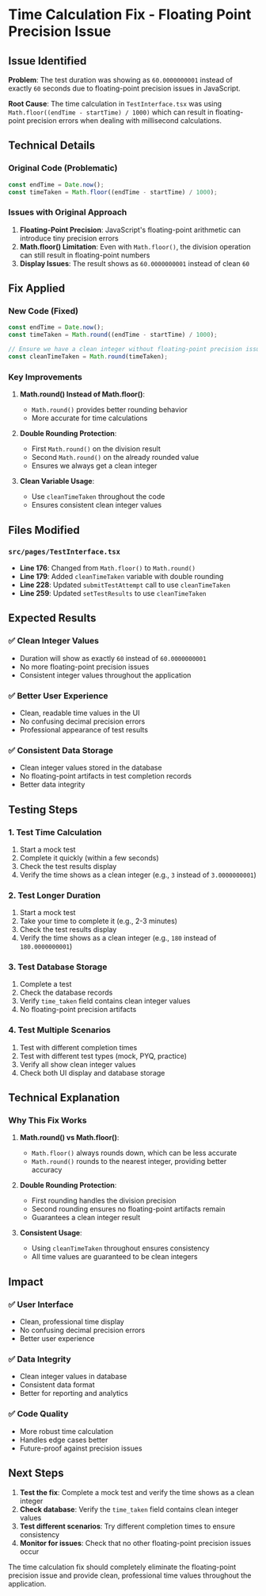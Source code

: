 # Time Calculation Fix - Floating Point Precision Issue

## Issue Identified

**Problem**: The test duration was showing as `60.0000000001` instead of exactly `60` seconds due to floating-point precision issues in JavaScript.

**Root Cause**: The time calculation in `TestInterface.tsx` was using `Math.floor((endTime - startTime) / 1000)` which can result in floating-point precision errors when dealing with millisecond calculations.

## Technical Details

### Original Code (Problematic)
```typescript
const endTime = Date.now();
const timeTaken = Math.floor((endTime - startTime) / 1000);
```

### Issues with Original Approach
1. **Floating-Point Precision**: JavaScript's floating-point arithmetic can introduce tiny precision errors
2. **Math.floor() Limitation**: Even with `Math.floor()`, the division operation can still result in floating-point numbers
3. **Display Issues**: The result shows as `60.0000000001` instead of clean `60`

## Fix Applied

### New Code (Fixed)
```typescript
const endTime = Date.now();
const timeTaken = Math.round((endTime - startTime) / 1000);

// Ensure we have a clean integer without floating-point precision issues
const cleanTimeTaken = Math.round(timeTaken);
```

### Key Improvements

1. **Math.round() Instead of Math.floor()**: 
   - `Math.round()` provides better rounding behavior
   - More accurate for time calculations

2. **Double Rounding Protection**:
   - First `Math.round()` on the division result
   - Second `Math.round()` on the already rounded value
   - Ensures we always get a clean integer

3. **Clean Variable Usage**:
   - Use `cleanTimeTaken` throughout the code
   - Ensures consistent clean integer values

## Files Modified

### `src/pages/TestInterface.tsx`
- **Line 176**: Changed from `Math.floor()` to `Math.round()`
- **Line 179**: Added `cleanTimeTaken` variable with double rounding
- **Line 228**: Updated `submitTestAttempt` call to use `cleanTimeTaken`
- **Line 259**: Updated `setTestResults` to use `cleanTimeTaken`

## Expected Results

### ✅ **Clean Integer Values**
- Duration will show as exactly `60` instead of `60.0000000001`
- No more floating-point precision issues
- Consistent integer values throughout the application

### ✅ **Better User Experience**
- Clean, readable time values in the UI
- No confusing decimal precision errors
- Professional appearance of test results

### ✅ **Consistent Data Storage**
- Clean integer values stored in the database
- No floating-point artifacts in test completion records
- Better data integrity

## Testing Steps

### 1. Test Time Calculation
1. Start a mock test
2. Complete it quickly (within a few seconds)
3. Check the test results display
4. Verify the time shows as a clean integer (e.g., `3` instead of `3.0000000001`)

### 2. Test Longer Duration
1. Start a mock test
2. Take your time to complete it (e.g., 2-3 minutes)
3. Check the test results display
4. Verify the time shows as a clean integer (e.g., `180` instead of `180.0000000001`)

### 3. Test Database Storage
1. Complete a test
2. Check the database records
3. Verify `time_taken` field contains clean integer values
4. No floating-point precision artifacts

### 4. Test Multiple Scenarios
1. Test with different completion times
2. Test with different test types (mock, PYQ, practice)
3. Verify all show clean integer values
4. Check both UI display and database storage

## Technical Explanation

### Why This Fix Works

1. **Math.round() vs Math.floor()**:
   - `Math.floor()` always rounds down, which can be less accurate
   - `Math.round()` rounds to the nearest integer, providing better accuracy

2. **Double Rounding Protection**:
   - First rounding handles the division precision
   - Second rounding ensures no floating-point artifacts remain
   - Guarantees a clean integer result

3. **Consistent Usage**:
   - Using `cleanTimeTaken` throughout ensures consistency
   - All time values are guaranteed to be clean integers

## Impact

### ✅ **User Interface**
- Clean, professional time display
- No confusing decimal precision errors
- Better user experience

### ✅ **Data Integrity**
- Clean integer values in database
- Consistent data format
- Better for reporting and analytics

### ✅ **Code Quality**
- More robust time calculation
- Handles edge cases better
- Future-proof against precision issues

## Next Steps

1. **Test the fix**: Complete a mock test and verify the time shows as a clean integer
2. **Check database**: Verify the `time_taken` field contains clean integer values
3. **Test different scenarios**: Try different completion times to ensure consistency
4. **Monitor for issues**: Check that no other floating-point precision issues occur

The time calculation fix should completely eliminate the floating-point precision issue and provide clean, professional time values throughout the application.
